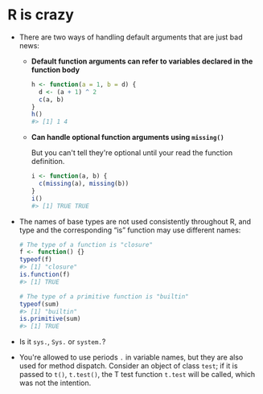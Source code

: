 R is crazy
==========

*   There are two ways of handling default arguments that are just bad news:

    *   **Default function arguments can refer to variables declared in the function body**
        ```r
        h <- function(a = 1, b = d) {
          d <- (a + 1) ^ 2
          c(a, b)
        }
        h()
        #> [1] 1 4
        ```
        
    *   **Can handle optional function arguments using `missing()`**
    
        But you can't tell they're optional until your read the function definition.
        ```r
        i <- function(a, b) {
          c(missing(a), missing(b))
        }
        i()
        #> [1] TRUE TRUE
        ```

*   The names of base types are not used consistently throughout R, and type and
    the corresponding “is” function may use different names:
    ```r
    # The type of a function is "closure"
    f <- function() {}
    typeof(f)
    #> [1] "closure"
    is.function(f)
    #> [1] TRUE
    
    # The type of a primitive function is "builtin"
    typeof(sum)
    #> [1] "builtin"
    is.primitive(sum)
    #> [1] TRUE
    ```
   
*   Is it `sys.`, `Sys.` or `system.`?

*   You're allowed to use periods `.` in variable names, but they are also used for method dispatch. Consider an
    object of class `test`; if it is passed to `t()`, `t.test()`, the T test function `t.test` will be called, which
    was not the intention.
